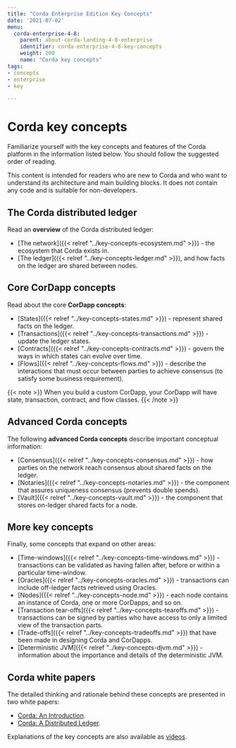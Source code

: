 ```yaml
---
title: "Corda Enterprise Edition Key Concepts"
date: '2021-07-02'
menu:
  corda-enterprise-4-8:
    parent: about-corda-landing-4-8-enterprise
    identifier: corda-enterprise-4-8-key-concepts
    weight: 200
    name: "Corda key concepts"
tags:
- concepts
- enterprise
- key

---
```


# Corda key concepts

Familiarize yourself with the key concepts and features of the Corda platform in the information listed below. You should follow the suggested order of reading.

This content is intended for readers who are new to Corda and who want to understand its architecture and main building blocks. It does not contain any code and is suitable for non-developers.

## The Corda distributed ledger

Read an **overview** of the Corda distributed ledger:

* [The network]({{< relref "../key-concepts-ecosystem.md" >}}) - the ecosystem that Corda exists in.
* [The ledger]({{< relref "../key-concepts-ledger.md" >}}), and how facts on the ledger are shared between nodes.

## Core CorDapp concepts

Read about the core **CorDapp concepts**:

* [States]({{< relref "../key-concepts-states.md" >}}) - represent shared facts on the ledger.
* [Transactions]({{< relref "../key-concepts-transactions.md" >}}) - update the ledger states.
* [Contracts]({{< relref "../key-concepts-contracts.md" >}}) - govern the ways in which states can evolve over time.
* [Flows]({{< relref "../key-concepts-flows.md" >}}) - describe the interactions that must occur between parties to achieve consensus (to satisfy some business requirement).

{{< note >}}
When you build a custom CorDapp, your CorDapp will have state, transaction, contract, and flow classes.
{{< /note >}}

## Advanced Corda concepts

The following **advanced Corda concepts** describe important conceptual information:

* [Consensus]({{< relref "../key-concepts-consensus.md" >}}) - how parties on the network reach consensus about shared facts on the ledger.
* [Notaries]({{< relref "../key-concepts-notaries.md" >}}) - the component that assures uniqueness consensus (prevents double spends).
* [Vault]({{< relref "../key-concepts-vault.md" >}}) - the component that stores on-ledger shared facts for a node.

## More key concepts

Finally, some concepts that expand on other areas:

* [Time-windows]({{< relref "../key-concepts-time-windows.md" >}}) - transactions can be validated as having fallen after, before or within a particular time-window.
* [Oracles]({{< relref "../key-concepts-oracles.md" >}}) - transactions can include off-ledger facts retrieved using Oracles.
* [Nodes]({{< relref "../key-concepts-node.md" >}}) - each node contains an instance of Corda, one or more CorDapps, and so on.
* [Transaction tear-offs]({{< relref "../key-concepts-tearoffs.md" >}}) - transactions can be signed by parties who have access to only a limited view of the transaction parts.
* [Trade-offs]({{< relref "../key-concepts-tradeoffs.md" >}}) that have been made in designing Corda and CorDapps.
* [Deterministic JVM]({{< relref "../key-concepts-djvm.md" >}}) - information about the importance and details of the deterministic JVM.

## Corda white papers

The detailed thinking and rationale behind these concepts are presented in two white papers:

* [Corda: An Introduction](https://www.r3.com/white-papers/the-corda-platform-an-introduction-whitepaper/).
* [Corda: A Distributed Ledger](https://www.r3.com/white-papers/corda-technical-whitepaper/).

Explanations of the key concepts are also available as [videos](https://vimeo.com/album/4555732/).